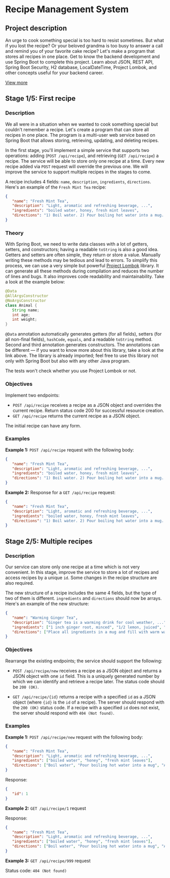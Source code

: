 # Recipe Management System

## Project description

An urge to cook something special is too hard to resist sometimes. But what if you lost the recipe? Or your beloved grandma is too busy to answer a call and remind you of your favorite cake recipe? Let's make a program that stores all recipes in one place. Get to know the backend development and use Spring Boot to complete this project. Learn about JSON, REST API, Spring Boot Security, H2 database, LocalDateTime, Project Lombok, and other concepts useful for your backend career.

[View more](https://hyperskill.org/projects/180)


## Stage 1/5: First recipe

### Description

We all were in a situation when we wanted to cook something special but couldn't remember a recipe. Let's create a program that can store all recipes in one place. The program is a multi-user web service based on Spring Boot that allows storing, retrieving, updating, and deleting recipes.

In the first stage, you'll implement a simple service that supports two operations: adding (`POST /api/recipe`), and retrieving (`GET /api/recipe`) a recipe. The service will be able to store only one recipe at a time. Every new recipe added via `POST` request will override the previous one. We will improve the service to support multiple recipes in the stages to come.

A recipe includes 4 fields: `name`, `description`, `ingredients`, `directions`. Here's an example of the `Fresh Mint Tea` recipe:
```json
{
   "name": "Fresh Mint Tea",
   "description": "Light, aromatic and refreshing beverage, ...",
   "ingredients": "boiled water, honey, fresh mint leaves",
   "directions": "1) Boil water. 2) Pour boiling hot water into a mug. 3) Add fresh mint leaves. 4) Mix and let the mint leaves seep for 3-5 minutes. 5) Add honey and mix again."
}
```

### Theory

With Spring Boot, we need to write data classes with a lot of getters, setters, and constructors; having a readable `toString` is also a good idea. Getters and setters are often simple, they return or store a value. Manually writing these methods may be tedious and lead to errors. To simplify this process, we can use a very simple but powerful [Project Lombok](https://hyperskill.org/learn/step/13983) library. It can generate all these methods during compilation and reduces the number of lines and bugs. It also improves code readability and maintainability. Take a look at the example below:
```java
@Data
@AllArgsConstructor
@NoArgsConstructor
class Animal {
   String name;
   int age;
   int weight;
}
```

`@Data` annotation automatically generates getters (for all fields), setters (for all non-final fields), `hashCode`, `equals`, and a readable `toString` method. Second and third annotation generates constructors. The annotations can be different — if you want to know more about this library, take a look at the link above. The library is already imported; feel free to use this library not only with Spring Boot but also with any other Java program.

The tests won't check whether you use Project Lombok or not.

### Objectives

Implement two endpoints:

- `POST /api/recipe` receives a recipe as a JSON object and overrides the current recipe. Return status code 200 for successful resource creation.
- `GET /api/recipe` returns the current recipe as a JSON object.

The initial recipe can have any form.

### Examples

**Example 1:** `POST /api/recipe` request with the following body:
```json
{
   "name": "Fresh Mint Tea",
   "description": "Light, aromatic and refreshing beverage, ...",
   "ingredients": "boiled water, honey, fresh mint leaves",
   "directions": "1) Boil water. 2) Pour boiling hot water into a mug. 3) Add fresh mint leaves. 4) Mix and let the mint leaves seep for 3-5 minutes. 5) Add honey and mix again."
}
```

**Example 2:** Response for a `GET /api/recipe` request:
```json
{
   "name": "Fresh Mint Tea",
   "description": "Light, aromatic and refreshing beverage, ...",
   "ingredients": "boiled water, honey, fresh mint leaves",
   "directions": "1) Boil water. 2) Pour boiling hot water into a mug. 3) Add fresh mint leaves. 4) Mix and let the mint leaves seep for 3-5 minutes. 5) Add honey and mix again."
}
```


## Stage 2/5: Multiple recipes

### Description

Our service can store only one recipe at a time which is not very convenient. In this stage, improve the service to store a lot of recipes and access recipes by a unique `id`. Some changes in the recipe structure are also required.

The new structure of a recipe includes the same 4 fields, but the type of two of them is different. `ingredients` and `directions` should now be arrays. Here's an example of the new structure:
```json
{
   "name": "Warming Ginger Tea",
   "description": "Ginger tea is a warming drink for cool weather, ...",
   "ingredients": ["1 inch ginger root, minced", "1/2 lemon, juiced", "1/2 teaspoon manuka honey"],
   "directions": ["Place all ingredients in a mug and fill with warm water (not too hot so you keep the beneficial honey compounds in tact)", "Steep for 5-10 minutes", "Drink and enjoy"]
}
```

### Objectives

Rearrange the existing endpoints; the service should support the following:

- `POST /api/recipe/new` receives a recipe as a JSON object and returns a JSON object with one `id` field. This is a uniquely generated number by which we can identify and retrieve a recipe later. The status code should be `200 (OK)`.

- `GET /api/recipe/{id}` returns a recipe with a specified `id` as a JSON object (where `{id}` is the `id` of a recipe). The server should respond with the `200 (OK)` status code. If a recipe with a specified `id` does not exist, the server should respond with `404 (Not found)`.

### Examples

**Example 1:** `POST /api/recipe/new` request with the following body:
```json
{
   "name": "Fresh Mint Tea",
   "description": "Light, aromatic and refreshing beverage, ...",
   "ingredients": ["boiled water", "honey", "fresh mint leaves"],
   "directions": ["Boil water", "Pour boiling hot water into a mug", "Add fresh mint leaves", "Mix and let the mint leaves seep for 3-5 minutes", "Add honey and mix again"]
}
```

Response:
```json
{
   "id": 1
}
```

**Example 2:** `GET /api/recipe/1` request

Response:
```json
{
   "name": "Fresh Mint Tea",
   "description": "Light, aromatic and refreshing beverage, ...",
   "ingredients": ["boiled water", "honey", "fresh mint leaves"],
   "directions": ["Boil water", "Pour boiling hot water into a mug", "Add fresh mint leaves", "Mix and let the mint leaves seep for 3-5 minutes", "Add honey and mix again"]
}
```

**Example 3:** `GET /api/recipe/999` request

Status code: `404 (Not found)`
